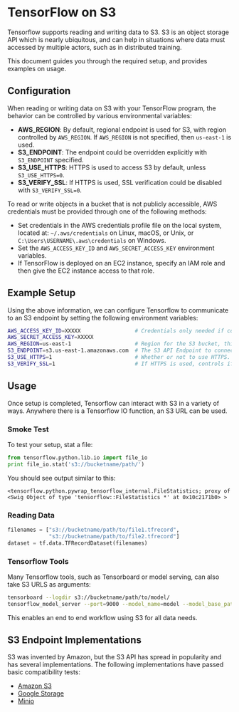 # TensorFlow on S3

Tensorflow supports reading and writing data to S3. S3 is an object storage API
which is nearly ubiquitous, and can help in situations where data must accessed
by multiple actors, such as in distributed training.

This document guides you through the required setup, and provides examples on
usage.

## Configuration

When reading or writing data on S3 with your TensorFlow program, the behavior
can be controlled by various environmental variables:

*   **AWS_REGION**: By default, regional endpoint is used for S3, with region
    controlled by `AWS_REGION`. If `AWS_REGION` is not specified, then
    `us-east-1` is used.
*   **S3_ENDPOINT**: The endpoint could be overridden explicitly with
    `S3_ENDPOINT` specified.
*   **S3_USE_HTTPS**: HTTPS is used to access S3 by default, unless
    `S3_USE_HTTPS=0`.
*   **S3_VERIFY_SSL**: If HTTPS is used, SSL verification could be disabled
    with `S3_VERIFY_SSL=0`.

To read or write objects in a bucket that is not publicly accessible,
AWS credentials must be provided through one of the following methods:

*   Set credentials in the AWS credentials profile file on the local system,
    located at: `~/.aws/credentials` on Linux, macOS, or Unix, or
    `C:\Users\USERNAME\.aws\credentials` on Windows.
*   Set the `AWS_ACCESS_KEY_ID` and `AWS_SECRET_ACCESS_KEY` environment
    variables.
*   If TensorFlow is deployed on an EC2 instance, specify an IAM role and then
    give the EC2 instance access to that role.

## Example Setup

Using the above information, we can configure Tensorflow to communicate to an S3
endpoint by setting the following environment variables:

```bash
AWS_ACCESS_KEY_ID=XXXXX                 # Credentials only needed if connecting to a private endpoint
AWS_SECRET_ACCESS_KEY=XXXXX
AWS_REGION=us-east-1                    # Region for the S3 bucket, this is not always needed. Default is us-east-1.
S3_ENDPOINT=s3.us-east-1.amazonaws.com  # The S3 API Endpoint to connect to. This is specified in a HOST:PORT format.
S3_USE_HTTPS=1                          # Whether or not to use HTTPS. Disable with 0.
S3_VERIFY_SSL=1                         # If HTTPS is used, controls if SSL should be enabled. Disable with 0.
```

## Usage

Once setup is completed, Tensorflow can interact with S3 in a variety of ways.
Anywhere there is a Tensorflow IO function, an S3 URL can be used.

### Smoke Test

To test your setup, stat a file:

```python
from tensorflow.python.lib.io import file_io
print file_io.stat('s3://bucketname/path/')
```

You should see output similar to this:

```console
<tensorflow.python.pywrap_tensorflow_internal.FileStatistics; proxy of <Swig Object of type 'tensorflow::FileStatistics *' at 0x10c2171b0> >
```

### Reading Data

```python
filenames = ["s3://bucketname/path/to/file1.tfrecord",
             "s3://bucketname/path/to/file2.tfrecord"]
dataset = tf.data.TFRecordDataset(filenames)
```

### Tensorflow Tools

Many Tensorflow tools, such as Tensorboard or model serving, can also take S3
URLS as arguments:

```bash
tensorboard --logdir s3://bucketname/path/to/model/
tensorflow_model_server --port=9000 --model_name=model --model_base_path=s3://bucketname/path/to/model/export/
```

This enables an end to end workflow using S3 for all data needs.

## S3 Endpoint Implementations

S3 was invented by Amazon, but the S3 API has spread in popularity and has
several implementations. The following implementations have passed basic
compatibility tests:

* [Amazon S3](https://aws.amazon.com/s3/)
* [Google Storage](https://cloud.google.com/storage/docs/interoperability)
* [Minio](https://www.minio.io/kubernetes.html)
